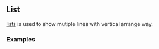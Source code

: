 ## List

[lists](https://material.google.com/components/lists.html#) is used to show mutiple lines with vertical arrange way.

### Examples
